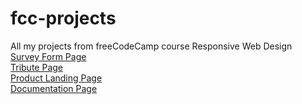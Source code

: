 # fcc-projects
All my projects from freeCodeCamp course Responsive Web Design\
[Survey Form Page](https://enriquechac.github.io/fcc-projects/form/)\
[Tribute Page](https://enriquechac.github.io/fcc-projects/tribute/)\
[Product Landing Page](https://enriquechac.github.io/fcc-projects/product-landing/)\
[Documentation Page](https://enriquechac.github.io/fcc-projects/documentation/)